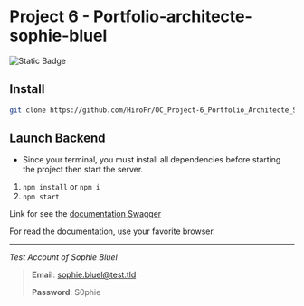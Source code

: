 # Project 6 - Portfolio-architecte-sophie-bluel

![Static Badge](https://img.shields.io/badge/Version-1.0.0-1D6154)

## Install

```bash
git clone https://github.com/HiroFr/OC_Project-6_Portfolio_Architecte_Sophie_Bluel.git
```

## Launch Backend

- Since your terminal, you must install all dependencies before starting the project then start the server.

1. `npm install` or `npm i`
2. `npm start`

Link for see the [documentation Swagger](http://localhost:5678/api-docs/)

For read the documentation, use your favorite browser.

---
*Test Account of Sophie Bluel*

> **Email**: sophie.bluel@test.tld
>
> **Password**: S0phie
